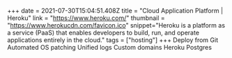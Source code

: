 +++
date = 2021-07-30T15:04:51.408Z
title = "Cloud Application Platform | Heroku"
link = "https://www.heroku.com/"
thumbnail = "https://www.herokucdn.com/favicon.ico"
snippet="Heroku is a platform as a service (PaaS) that enables developers to build, run, and operate applications entirely in the cloud."
tags = ["hosting"]
+++
Deploy from Git
Automated OS patching
Unified logs
Custom domains
Heroku Postgres
